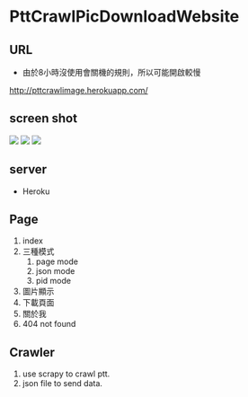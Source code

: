 # PttCrawlPicDownloadWebsite

## URL

* 由於8小時沒使用會關機的規則，所以可能開啟較慢

http://pttcrawlimage.herokuapp.com/

## screen shot

![](https://i.imgur.com/eliWgl1.jpg)
![](https://i.imgur.com/cWM3VHD.jpg)
![](https://i.imgur.com/gXYV4er.png)

## server

* Heroku

## Page

1. index
2. 三種模式
    1. page mode
    2. json mode
    3. pid mode
3. 圖片顯示
4. 下載頁面
5. 關於我
6. 404 not found


## Crawler

1. use scrapy to crawl ptt.
2. json file to send data.
